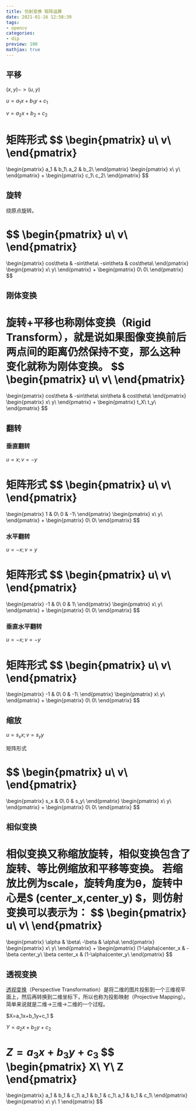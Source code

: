 ```yaml
---
title: 仿射变换 矩阵运算
date: 2021-01-16 12:58:39
tags:
- opencv
categories:
- dip
preview: 100
mathjax: true
---
```

## 平移

$(x, y)  ->  (u, y)$

$u = a_1x+b_1y+c_1$

$v = a_2x+b_2+c_2$

<!--more-->

矩阵形式
$$
\begin{pmatrix}
u\\
v\\
\end{pmatrix}
=
\begin{pmatrix}
a_1 & b_1\\
a_2 & b_2\\
\end{pmatrix}
\begin{pmatrix}
x\\
y\\
\end{pmatrix}
+
\begin{pmatrix}
c_1\\
c_2\\
\end{pmatrix}
$$

## 旋转

绕原点旋转。

$$
\begin{pmatrix}
u\\
v\\
\end{pmatrix}
=
\begin{pmatrix}
cos\theta & -sin\theta\\
-sin\theta & cos\theta\\
\end{pmatrix}
\begin{pmatrix}
x\\
y\\
\end{pmatrix}
+
\begin{pmatrix}
0\\
0\\
\end{pmatrix}
$$



## 刚体变换

旋转+平移也称刚体变换（Rigid Transform），就是说如果图像变换前后**两点间的距离**仍然保持不变，那么这种变化就称为刚体变换。
$$
\begin{pmatrix}
u\\
v\\
\end{pmatrix}
=
\begin{pmatrix}
cos\theta & -sin\theta\\
sin\theta & cos\theta\\
\end{pmatrix}
\begin{pmatrix}
x\\
y\\
\end{pmatrix}
+
\begin{pmatrix}
t_X\\
t_y\\
\end{pmatrix}
$$

## 翻转

### 垂直翻转
$u=x; v=-y$

矩阵形式
$$
\begin{pmatrix}
u\\
v\\
\end{pmatrix}
=
\begin{pmatrix}
1 & 0\\
0 & -1\\
\end{pmatrix}
\begin{pmatrix}
x\\
y\\
\end{pmatrix}
+
\begin{pmatrix}
0\\
0\\
\end{pmatrix}
$$

### 水平翻转

$u=-x; v=y$

矩阵形式
$$
\begin{pmatrix}
u\\
v\\
\end{pmatrix}
=
\begin{pmatrix}
-1 & 0\\
0 & 1\\
\end{pmatrix}
\begin{pmatrix}
x\\
y\\
\end{pmatrix}
+
\begin{pmatrix}
0\\
0\\
\end{pmatrix}
$$

### 垂直水平翻转

$u=-x; v=-y$

矩阵形式
$$
\begin{pmatrix}
u\\
v\\
\end{pmatrix}
=
\begin{pmatrix}
-1 & 0\\
0 & -1\\
\end{pmatrix}
\begin{pmatrix}
x\\
y\\
\end{pmatrix}
+
\begin{pmatrix}
0\\
0\\
\end{pmatrix}
$$

## 缩放

$u = s_xx; v = s_yy$

矩阵形式

$$
\begin{pmatrix}
u\\
v\\
\end{pmatrix}
=
\begin{pmatrix}
s_x & 0\\
0 & s_y\\
\end{pmatrix}
\begin{pmatrix}
x\\
y\\
\end{pmatrix}
+
\begin{pmatrix}
0\\
0\\
\end{pmatrix}
$$

## 相似变换
相似变换又称缩放旋转，相似变换包含了旋转、等比例缩放和平移等变换。
若缩放比例为scale，旋转角度为θ，旋转中心是$ (center_x,center_y) $，则仿射变换可以表示为：
$$
\begin{pmatrix}
u\\
v\\
\end{pmatrix}
=
\begin{pmatrix}
\alpha & \beta\\
-\beta & \alpha\\
\end{pmatrix}
\begin{pmatrix}
x\\
y\\
\end{pmatrix}
+
\begin{pmatrix}
(1-\alpha)center_x & -\beta center_y\\
\beta center_x & (1-\alpha)center_y\\
\end{pmatrix}
$$

## 透视变换

[透视变换](https://baike.baidu.com/item/透视变换)（Perspective Transformation）是将二维的图片投影到一个三维视平面上，然后再转换到二维坐标下，所以也称为投影映射（Projective Mapping）。简单来说就是二维→三维→二维的一个过程。

$X=a_1x+b_1y+c_1 $

$Y=a_2x+b_2y+c_2$

$Z=a_3x+b_3y+c_3$
$$
\begin{pmatrix}
X\\
Y\\
Z
\end{pmatrix}
=
\begin{pmatrix}
a_1 & b_1 & c_1\\
a_1 & b_1 & c_1\\
a_1 & b_1 & c_1\\
\end{pmatrix}
\begin{pmatrix}
x\\
y\\
1
\end{pmatrix}
$$
